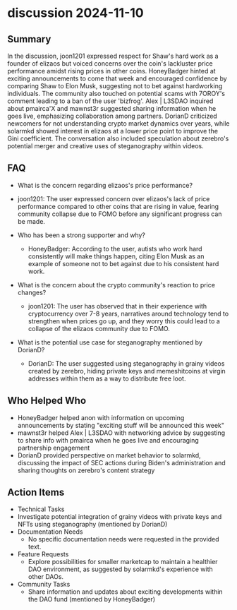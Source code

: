 # discussion 2024-11-10

## Summary

In the discussion, joon1201 expressed respect for Shaw's hard work as a founder of elizaos but voiced concerns over the coin's lackluster price performance amidst rising prices in other coins. HoneyBadger hinted at exciting announcements to come that week and encouraged confidence by comparing Shaw to Elon Musk, suggesting not to bet against hardworking individuals. The community also touched on potential scams with 7OROY's comment leading to a ban of the user 'bizfrog'. Alex | L3SDAO inquired about pmairca'X and mawnst3r suggested sharing information when he goes live, emphasizing collaboration among partners. DorianD criticized newcomers for not understanding crypto market dynamics over years, while solarmkd showed interest in elizaos at a lower price point to improve the Gini coefficient. The conversation also included speculation about zerebro's potential merger and creative uses of steganography within videos.

## FAQ

- What is the concern regarding elizaos's price performance?
- joon1201: The user expressed concern over elizaos's lack of price performance compared to other coins that are rising in value, fearing community collapse due to FOMO before any significant progress can be made.

- Who has been a strong supporter and why?

    - HoneyBadger: According to the user, autists who work hard consistently will make things happen, citing Elon Musk as an example of someone not to bet against due to his consistent hard work.

- What is the concern about the crypto community's reaction to price changes?

    - joon1201: The user has observed that in their experience with cryptocurrency over 7-8 years, narratives around technology tend to strengthen when prices go up, and they worry this could lead to a collapse of the elizaos community due to FOMO.

- What is the potential use case for steganography mentioned by DorianD?
    - DorianD: The user suggested using steganography in grainy videos created by zerebro, hiding private keys and memeshitcoins at virgin addresses within them as a way to distribute free loot.

## Who Helped Who

- HoneyBadger helped anon with information on upcoming announcements by stating "exciting stuff will be announced this week"
- mawnst3r helped Alex | L3SDAO with networking advice by suggesting to share info with pmairca when he goes live and encouraging partnership engagement
- DorianD provided perspective on market behavior to solarmkd, discussing the impact of SEC actions during Biden's administration and sharing thoughts on zerebro's content strategy

## Action Items

- Technical Tasks
- Investigate potential integration of grainy videos with private keys and NFTs using steganography (mentioned by DorianD)
- Documentation Needs
    - No specific documentation needs were requested in the provided text.
- Feature Requests
    - Explore possibilities for smaller marketcap to maintain a healthier DAO environment, as suggested by solarmkd's experience with other DAOs.
- Community Tasks
    - Share information and updates about exciting developments within the DAO fund (mentioned by HoneyBadger)
